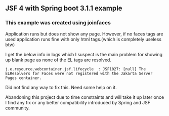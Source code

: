 ## JSF 4 with Spring boot 3.1.1 example
### This example was created using joinfaces

Application runs but does not show any page.
However, if no faces tags are used application runs fine with only html tags.(which is completely useless btw)

I get the below info in logs which I suspect is the main problem for showing up blank page as none of the EL tags 
are resolved.

```j.e.resource.webcontainer.jsf.lifecycle  : JSF1027: [null] The ELResolvers for Faces were not registered with the Jakarta Server Pages container.```

Did not find any way to fix this. Need some help on it.


Abandoning this project due to time constraints and will take it up later once I find any fix or any better compatibility introduced by Spring and JSF community.